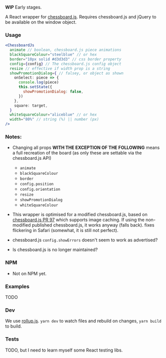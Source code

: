 **WIP** Early stages.

A React wrapper for [chessboard.js](http://chessboardjs.com). Requires chessboard.js and jQuery to be available on the window object.

### Usage

```jsx
<ChessboardJs
  animate // boolean, chessboard.js piece animations
  blackSquareColour="steelblue" // or hex
  border="10px solid #d3d3d3" // css border property
  config={config} // The chessboard.js config object
  resize // effective if width prop is a string
  showPromotionDialog={ // falsey, or object as shown
    onSelect: piece => {
      console.log(piece)
      this.setState({
        showPromotionDialog: false,
      })
    },
    square: target,
  }
  whiteSquareColour="aliceblue" // or hex
  width="80%" // string (%) || number (px)
/>
```

### Notes:

- Changing all props **WITH THE EXCEPTION OF THE FOLLOWING** means a full recreation of the board (as only these are settable via the chessboard.js API)
  - `animate`
  - `blackSquareColour`
  - `border`
  - `config.position`
  - `config.orientation`
  - `resize`
  - `showPromotionDialog`
  - `whiteSquareColour`

- This wrapper is optimised for a modified chessboard.js, based on [chessboard.js PR 97](https://github.com/oakmac/chessboardjs/pull/97) which supports image caching. If using the non-modified published chessboard.js, it works anyway (falls back). fixes flickering in Safari (somewhat, it is still not perfect).
- chessboard.js `config.showErrors` doesn't seem to work as advertised?
- Is chessboard.js is no longer maintained?

### NPM

- Not on NPM yet.

### Examples

TODO

### Dev

We use [rollup.js](https://rollupjs.org/guide/en). `yarn dev` to watch files and rebuild on changes, `yarn build` to build.

### Tests

TODO, but I need to learn myself some React testing libs.
